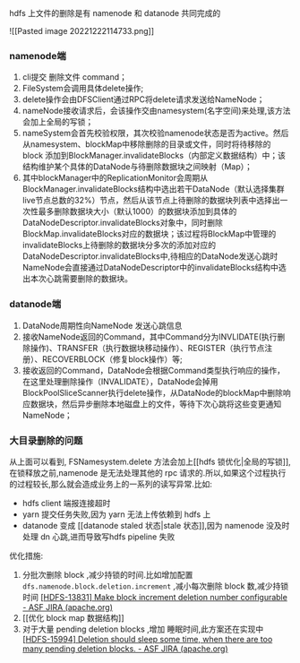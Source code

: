 
hdfs 上文件的删除是有 namenode 和 datanode 共同完成的


![[Pasted image 20221222114733.png]]



### namenode端

1. cli提交 删除文件 command；
2. FileSystem会调用具体delete操作;
3. delete操作会由DFSClient通过RPC将delete请求发送给NameNode；
4. nameNode接收请求后，会该操作交由namesystem(名字空间)来处理,该方法会加上全局的写锁；
5. nameSystem会首先校验权限，其次校验namenode状态是否为active。然后从namesystem、blockMap中移除删除的目录或文件，同时将待移除的 block 添加到BlockManager.invalidateBlocks（内部定义数据结构）中；该结构维护某个具体的DataNode与待删除数据块之间映射（Map）；
6. 其中blockManager中的ReplicationMonitor会周期从BlockManager.invalidateBlocks结构中选出若干DataNode（默认选择集群live节点总数的32%）节点，然后从该节点上待删除的数据块列表中选择出一次性最多删除数据块大小（默认1000）的数据块添加到具体的DataNodeDescriptor.invalidateBlocks对象中，同时删除BlockMap.invalidateBlocks对应的数据块；该过程将BlockMap中管理的invalidateBlocks上待删除的数据块分多次的添加对应的DataNodeDescriptor.invalidateBlocks中,待相应的DataNode发送心跳时NameNode会直接通过DataNodeDescriptor中的invalidateBlocks结构中选出本次心跳需要删除的数据块。


### datanode端

1. DataNode周期性向NameNode 发送心跳信息
2. 接收NameNode返回的Command，其中Command分为INVLIDATE(执行删除操作)、TRANSFER（执行数据块移动操作）、REGISTER（执行节点注册）、RECOVERBLOCK（修复block操作）等;
3. 接收返回的Command，DataNode会根据Command类型执行响应的操作，在这里处理删除操作（INVALIDATE），DataNode会掉用BlockPoolSliceScanner执行delete操作，从DataNode的blockMap中删除响应数据块，然后异步删除本地磁盘上的文件，等待下次心跳将这些变更通知NameNode；


###  大目录删除的问题

从上面可以看到, FSNamesystem.delete 方法会加上[[hdfs 锁优化|全局的写锁]],在锁释放之前,namenode 是无法处理其他的 rpc 请求的.所以,如果这个过程执行的过程较长,那么就会造成业务上的一系列的读写异常.比如:
- hdfs client 端报连接超时
- yarn 提交任务失败,因为 yarn 无法上传依赖到 hdfs 上
- datanode 变成 [[datanode staled 状态|stale 状态]],因为 namenode 没及时处理 dn 心跳,进而导致写hdfs  pipeline 失败

优化措施:
1. 分批次删除 block ,减少持锁的时间.比如增加配置 `dfs.namenode.block.deletion.increment`  ,减小每次删除 block 数,减少持锁时间 
   [[HDFS-13831] Make block increment deletion number configurable - ASF JIRA (apache.org)](https://issues.apache.org/jira/browse/HDFS-13831)
2. [[优化 block map 数据结构]]
3. 对于大量  pending deletion blocks  ,增加 睡眠时间,此方案还在实现中 [[HDFS-15994] Deletion should sleep some time, when there are too many pending deletion blocks. - ASF JIRA (apache.org)](https://issues.apache.org/jira/browse/HDFS-15994)









